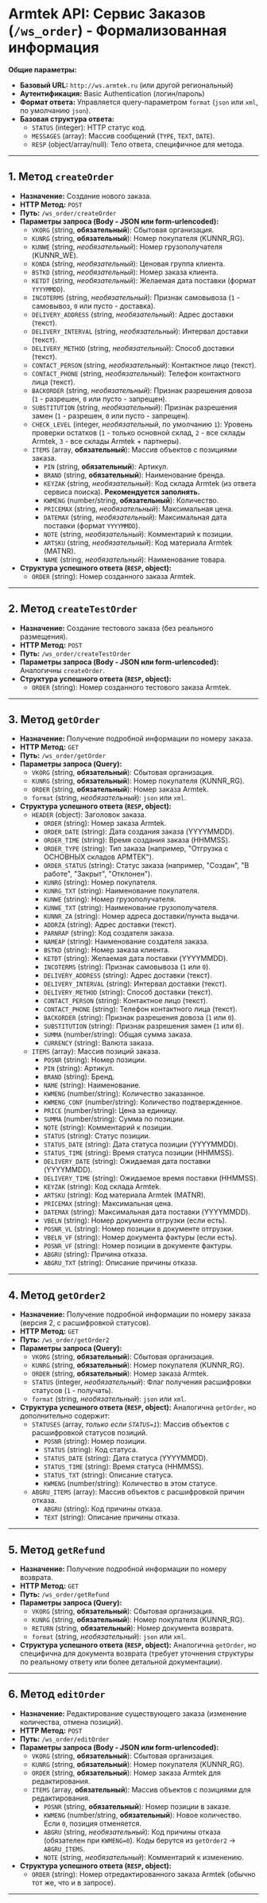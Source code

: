 # Armtek API: Сервис Заказов (`/ws_order`) - Формализованная информация

**Общие параметры:**

*   **Базовый URL:** `http://ws.armtek.ru` (или другой региональный)
*   **Аутентификация:** Basic Authentication (логин/пароль)
*   **Формат ответа:** Управляется query-параметром `format` (`json` или `xml`, по умолчанию `json`).
*   **Базовая структура ответа:**
    *   `STATUS` (integer): HTTP статус код.
    *   `MESSAGES` (array): Массив сообщений (`TYPE`, `TEXT`, `DATE`).
    *   `RESP` (object/array/null): Тело ответа, специфичное для метода.

---

## 1. Метод `createOrder`

*   **Назначение:** Создание нового заказа.
*   **HTTP Метод:** `POST`
*   **Путь:** `/ws_order/createOrder`
*   **Параметры запроса (Body - JSON или form-urlencoded):**
    *   `VKORG` (string, **обязательный**): Сбытовая организация.
    *   `KUNRG` (string, **обязательный**): Номер покупателя (KUNNR\_RG).
    *   `KUNWE` (string, *необязательный*): Номер грузополучателя (KUNNR\_WE).
    *   `KONDA` (string, *необязательный*): Ценовая группа клиента.
    *   `BSTKD` (string, *необязательный*): Номер заказа клиента.
    *   `KETDT` (string, *необязательный*): Желаемая дата поставки (формат `YYYYMMDD`).
    *   `INCOTERMS` (string, *необязательный*): Признак самовывоза (`1` - самовывоз, `0` или пусто - доставка).
    *   `DELIVERY_ADDRESS` (string, *необязательный*): Адрес доставки (текст).
    *   `DELIVERY_INTERVAL` (string, *необязательный*): Интервал доставки (текст).
    *   `DELIVERY_METHOD` (string, *необязательный*): Способ доставки (текст).
    *   `CONTACT_PERSON` (string, *необязательный*): Контактное лицо (текст).
    *   `CONTACT_PHONE` (string, *необязательный*): Телефон контактного лица (текст).
    *   `BACKORDER` (string, *необязательный*): Признак разрешения довоза (`1` - разрешен, `0` или пусто - запрещен).
    *   `SUBSTITUTION` (string, *необязательный*): Признак разрешения замен (`1` - разрешен, `0` или пусто - запрещен).
    *   `CHECK_LEVEL` (integer, *необязательный*, по умолчанию `1`): Уровень проверки остатков (`1` - только основной склад, `2` - все склады Armtek, `3` - все склады Armtek + партнеры).
    *   `ITEMS` (array, **обязательный**): Массив объектов с позициями заказа.
        *   `PIN` (string, **обязательный**): Артикул.
        *   `BRAND` (string, **обязательный**): Наименование бренда.
        *   `KEYZAK` (string, *необязательный*): Код склада Armtek (из ответа сервиса поиска). **Рекомендуется заполнять.**
        *   `KWMENG` (number/string, **обязательный**): Количество.
        *   `PRICEMAX` (string, *необязательный*): Максимальная цена.
        *   `DATEMAX` (string, *необязательный*): Максимальная дата поставки (формат `YYYYMMDD`).
        *   `NOTE` (string, *необязательный*): Комментарий к позиции.
        *   `ARTSKU` (string, *необязательный*): Код материала Armtek (MATNR).
        *   `NAME` (string, *необязательный*): Наименование товара.
*   **Структура успешного ответа (`RESP`, object):**
    *   `ORDER` (string): Номер созданного заказа Armtek.

---

## 2. Метод `createTestOrder`

*   **Назначение:** Создание тестового заказа (без реального размещения).
*   **HTTP Метод:** `POST`
*   **Путь:** `/ws_order/createTestOrder`
*   **Параметры запроса (Body - JSON или form-urlencoded):** Аналогичны `createOrder`.
*   **Структура успешного ответа (`RESP`, object):**
    *   `ORDER` (string): Номер созданного тестового заказа Armtek.

---

## 3. Метод `getOrder`

*   **Назначение:** Получение подробной информации по номеру заказа.
*   **HTTP Метод:** `GET`
*   **Путь:** `/ws_order/getOrder`
*   **Параметры запроса (Query):**
    *   `VKORG` (string, **обязательный**): Сбытовая организация.
    *   `KUNRG` (string, **обязательный**): Номер покупателя (KUNNR\_RG).
    *   `ORDER` (string, **обязательный**): Номер заказа Armtek.
    *   `format` (string, *необязательный*): `json` или `xml`.
*   **Структура успешного ответа (`RESP`, object):**
    *   `HEADER` (object): Заголовок заказа.
        *   `ORDER` (string): Номер заказа Armtek.
        *   `ORDER_DATE` (string): Дата создания заказа (YYYYMMDD).
        *   `ORDER_TIME` (string): Время создания заказа (HHMMSS).
        *   `ORDER_TYPE` (string): Тип заказа (например, "Отгрузка с ОСНОВНЫХ складов АРМТЕК").
        *   `ORDER_STATUS` (string): Статус заказа (например, "Создан", "В работе", "Закрыт", "Отклонен").
        *   `KUNRG` (string): Номер покупателя.
        *   `KUNRG_TXT` (string): Наименование покупателя.
        *   `KUNWE` (string): Номер грузополучателя.
        *   `KUNWE_TXT` (string): Наименование грузополучателя.
        *   `KUNNR_ZA` (string): Номер адреса доставки/пункта выдачи.
        *   `ADDRZA` (string): Адрес доставки (текст).
        *   `PARNRAP` (string): Код создателя заказа.
        *   `NAMEAP` (string): Наименование создателя заказа.
        *   `BSTKD` (string): Номер заказа клиента.
        *   `KETDT` (string): Желаемая дата поставки (YYYYMMDD).
        *   `INCOTERMS` (string): Признак самовывоза (`1` или `0`).
        *   `DELIVERY_ADDRESS` (string): Адрес доставки (текст).
        *   `DELIVERY_INTERVAL` (string): Интервал доставки (текст).
        *   `DELIVERY_METHOD` (string): Способ доставки (текст).
        *   `CONTACT_PERSON` (string): Контактное лицо (текст).
        *   `CONTACT_PHONE` (string): Телефон контактного лица (текст).
        *   `BACKORDER` (string): Признак разрешения довоза (`1` или `0`).
        *   `SUBSTITUTION` (string): Признак разрешения замен (`1` или `0`).
        *   `SUMMA` (number/string): Общая сумма заказа.
        *   `CURRENCY` (string): Валюта заказа.
    *   `ITEMS` (array): Массив позиций заказа.
        *   `POSNR` (string): Номер позиции.
        *   `PIN` (string): Артикул.
        *   `BRAND` (string): Бренд.
        *   `NAME` (string): Наименование.
        *   `KWMENG` (number/string): Количество заказанное.
        *   `KWMENG_CONF` (number/string): Количество подтвержденное.
        *   `PRICE` (number/string): Цена за единицу.
        *   `SUMMA` (number/string): Сумма по позиции.
        *   `NOTE` (string): Комментарий к позиции.
        *   `STATUS` (string): Статус позиции.
        *   `STATUS_DATE` (string): Дата статуса позиции (YYYYMMDD).
        *   `STATUS_TIME` (string): Время статуса позиции (HHMMSS).
        *   `DELIVERY_DATE` (string): Ожидаемая дата поставки (YYYYMMDD).
        *   `DELIVERY_TIME` (string): Ожидаемое время поставки (HHMMSS).
        *   `KEYZAK` (string): Код склада Armtek.
        *   `ARTSKU` (string): Код материала Armtek (MATNR).
        *   `PRICEMAX` (string): Максимальная цена.
        *   `DATEMAX` (string): Максимальная дата поставки (YYYYMMDD).
        *   `VBELN` (string): Номер документа отгрузки (если есть).
        *   `POSNR_VL` (string): Номер позиции в документе отгрузки.
        *   `VBELN_VF` (string): Номер документа фактуры (если есть).
        *   `POSNR_VF` (string): Номер позиции в документе фактуры.
        *   `ABGRU` (string): Причина отказа.
        *   `ABGRU_TXT` (string): Описание причины отказа.

---

## 4. Метод `getOrder2`

*   **Назначение:** Получение подробной информации по номеру заказа (версия 2, с расшифровкой статусов).
*   **HTTP Метод:** `GET`
*   **Путь:** `/ws_order/getOrder2`
*   **Параметры запроса (Query):**
    *   `VKORG` (string, **обязательный**): Сбытовая организация.
    *   `KUNRG` (string, **обязательный**): Номер покупателя (KUNNR\_RG).
    *   `ORDER` (string, **обязательный**): Номер заказа Armtek.
    *   `STATUS` (integer, *необязательный*): Флаг получения расшифровки статусов (`1` - получать).
    *   `format` (string, *необязательный*): `json` или `xml`.
*   **Структура успешного ответа (`RESP`, object):** Аналогична `getOrder`, но дополнительно содержит:
    *   `STATUSES` (array, *только если `STATUS=1`*): Массив объектов с расшифровкой статусов позиций.
        *   `POSNR` (string): Номер позиции.
        *   `STATUS` (string): Код статуса.
        *   `STATUS_DATE` (string): Дата статуса (YYYYMMDD).
        *   `STATUS_TIME` (string): Время статуса (HHMMSS).
        *   `STATUS_TXT` (string): Описание статуса.
        *   `KWMENG` (number/string): Количество в этом статусе.
    *   `ABGRU_ITEMS` (array): Массив объектов с расшифровкой причин отказа.
        *   `ABGRU` (string): Код причины отказа.
        *   `TEXT` (string): Описание причины отказа.

---

## 5. Метод `getRefund`

*   **Назначение:** Получение подробной информации по номеру возврата.
*   **HTTP Метод:** `GET`
*   **Путь:** `/ws_order/getRefund`
*   **Параметры запроса (Query):**
    *   `VKORG` (string, **обязательный**): Сбытовая организация.
    *   `KUNRG` (string, **обязательный**): Номер покупателя (KUNNR\_RG).
    *   `RETURN` (string, **обязательный**): Номер документа возврата.
    *   `format` (string, *необязательный*): `json` или `xml`.
*   **Структура успешного ответа (`RESP`, object):** Аналогична `getOrder`, но специфична для документа возврата (требует уточнения структуры по реальному ответу или более детальной документации).

---

## 6. Метод `editOrder`

*   **Назначение:** Редактирование существующего заказа (изменение количества, отмена позиций).
*   **HTTP Метод:** `POST`
*   **Путь:** `/ws_order/editOrder`
*   **Параметры запроса (Body - JSON или form-urlencoded):**
    *   `VKORG` (string, **обязательный**): Сбытовая организация.
    *   `KUNRG` (string, **обязательный**): Номер покупателя (KUNNR\_RG).
    *   `ORDER` (string, **обязательный**): Номер заказа Armtek для редактирования.
    *   `ITEMS` (array, **обязательный**): Массив объектов с позициями для редактирования.
        *   `POSNR` (string, **обязательный**): Номер позиции в заказе.
        *   `KWMENG` (number/string, **обязательный**): Новое количество. Если `0`, позиция отменяется.
        *   `ABGRU` (string, *необязательный*): Код причины отказа (обязателен при `KWMENG=0`). Коды берутся из `getOrder2` -> `ABGRU_ITEMS`.
        *   `NOTE` (string, *необязательный*): Комментарий к изменению.
*   **Структура успешного ответа (`RESP`, object):**
    *   `ORDER` (string): Номер отредактированного заказа Armtek (обычно тот же, что и в запросе).

---